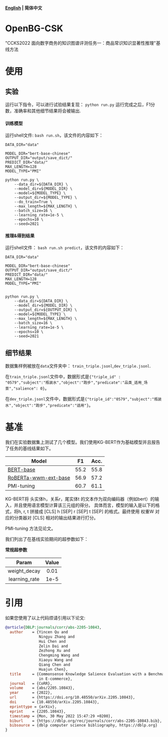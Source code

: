 <p align="left">
    <b> <a href="https://github.com/OpenBGBenchmark/OpenBG-CSK/blob/master/README.md">English</a> | 简体中文 </b>
</p>

# OpenBG-CSK
"CCKS2022 面向数字商务的知识图谱评测任务一：商品常识知识显著性推理"基线方法
# 使用
## 实验
运行以下指令，可以进行试验结果复现：
`python run.py` 
运行完成之后，F1分数，准确率和其他细节结果将会被输出.

#### 训练模型

运行shell文件: `bash run.sh`，该文件的内容如下：

```shell
DATA_DIR="data"

MODEL_DIR="bert-base-chinese"
OUTPUT_DIR="output/save_dict/"
PREDICT_DIR="data/"
MAX_LENGTH=128
MODEL_TYPE="PMI"

python run.py \
    --data_dir=${DATA_DIR} \
    --model_dir=${MODEL_DIR} \
    --model=${MODEL_TYPE} \
    --output_dir=${MODEL_TYPE} \
    --do_train=True \
    --max_length=${MAX_LENGTH} \
    --batch_size=16 \
    --learning_rate=1e-5 \
    --epochs=10 \
    --seed=2021
```


#### 推理&得到结果

运行shell文件： `bash run.sh predict`，该文件的内容如下：
```shell
DATA_DIR="data"

MODEL_DIR="bert-base-chinese"
OUTPUT_DIR="output/save_dict/"
PREDICT_DIR="data/"
MAX_LENGTH=128
MODEL_TYPE="PMI"


python run.py \
    --data_dir=${DATA_DIR} \
    --model_dir=${MODEL_DIR} \
    --output_dir=${OUTPUT_DIR} \
    --model=${MODEL_TYPE} \
    --max_length=${MAX_LENGTH} \
    --batch_size=16 \
    --learning_rate=1e-5 \
    --epochs=10 \
    --seed=2021
```

## 细节结果
数据集样例被放在`data`文件夹中：
`train_triple.jsonl`,`dev_triple.jsonl`. 

在`train_triple.jsonl`文件中，数据形式是`{"triple_id" : "0579","subject":"瓶装水","object":"跑步","predicate":"品类_适用_场景","salience": 0}`。

在`dev_triple.jsonl`文件中，数据形式是`{"triple_id":"0579","subject":"瓶装水","object":"跑步","predicate":"适用"}`。

# 基准
我们在实验数据集上测试了几个模型。我们使用KG-BERT作为基础模型并且报告了任务的基线结果如下。

| Model              | F1        | Acc.      |
| ------------------ | --------- | --------- |
| [BERT-base](https://huggingface.co/bert-base-chinese)          | 55.2 | 55.8 |
| [RoBERTa-wwm-ext-base](https://huggingface.co/hfl/chinese-roberta-wwm-ext)| 56.9 | 57.2|
| PMI-tuning | 60.7 | 61.1 |

KG-BERT将 头实体h，关系r，尾实体t 的文本作为双向编码器（例如bert）的输入，并且使用语言模型计算该三元组的得分。
具体而言，模型的输入是以下的格式，将h, r, t 拼接成 [CLS] h [SEP] r [SEP] t [SEP] 的格式。最终使用 权重W 对应的分类器对 [CLS] 相对的输出结果进行打分。

PMI-tuning 方法见论文。

我们列出了在基线实验期间的超参数如下：

**常规超参数**

|       Param       | Value |
| :---------------: | :---: |
|   weight_decay    | 0.01  |
|   learning_rate   | 1e-5  |

# 引用

如果您使用了以上代码烦请引用以下论文:


```bibtex
@article{DBLP:journals/corr/abs-2205-10843,
  author    = {Yincen Qu and
               Ningyu Zhang and
               Hui Chen and
               Zelin Dai and
               Zezhong Xu and
               Chengming Wang and
               Xiaoyu Wang and
               Qiang Chen and
               Huajun Chen},
  title     = {Commonsense Knowledge Salience Evaluation with a Benchmark Dataset
               in E-commerce},
  journal   = {CoRR},
  volume    = {abs/2205.10843},
  year      = {2022},
  url       = {https://doi.org/10.48550/arXiv.2205.10843},
  doi       = {10.48550/arXiv.2205.10843},
  eprinttype = {arXiv},
  eprint    = {2205.10843},
  timestamp = {Mon, 30 May 2022 15:47:29 +0200},
  biburl    = {https://dblp.org/rec/journals/corr/abs-2205-10843.bib},
  bibsource = {dblp computer science bibliography, https://dblp.org}
}
```
